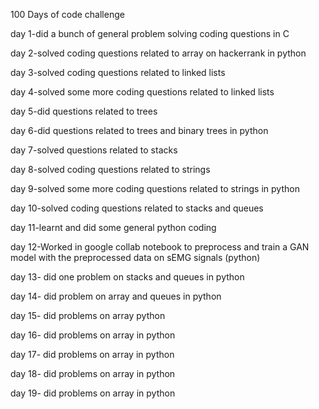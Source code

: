 100 Days of code challenge

day 1-did a bunch of general problem solving coding questions in C

day 2-solved coding questions related to array on hackerrank in python

day 3-solved coding questions related to linked lists

day 4-solved some more coding questions related to linked lists

day 5-did questions related to trees

day 6-did questions related to trees and binary trees in python

day 7-solved questions related to stacks

day 8-solved coding questions related to strings

day 9-solved some more coding questions related to strings in python

day 10-solved  coding questions related to stacks and queues

day 11-learnt and did some general python coding

day 12-Worked in google collab notebook to preprocess and train a GAN model with the preprocessed data on sEMG signals (python)

day 13- did one problem on stacks and queues in python

day 14- did problem on array and queues in python

day 15- did problems on array  python

day 16- did problems on array in python

day 17- did problems on array in python

day 18- did problems on array in python

day 19- did problems on array in python


